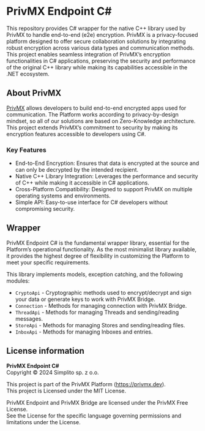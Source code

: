 # PrivMX Endpoint C#

This repository provides C# wrapper for the native C++ library used by PrivMX to handle
end-to-end (e2e) encryption. PrivMX is a privacy-focused platform designed to offer secure
collaboration solutions by integrating robust encryption across various data types and communication
methods. This project enables seamless integration of PrivMX’s encryption functionalities in
C# applications, preserving the security and performance of the original C++ library while making its
capabilities accessible in the .NET ecosystem.

## About PrivMX

[PrivMX](https://privmx.dev) allows developers to build end-to-end encrypted apps used for
communication. The Platform works according to privacy-by-design mindset, so all of our solutions
are based on Zero-Knowledge architecture. This project extends PrivMX’s commitment to security by
making its encryption features accessible to developers using C#.

### Key Features

- End-to-End Encryption: Ensures that data is encrypted at the source and can only be decrypted by
  the intended recipient.
- Native C++ Library Integration: Leverages the performance and security of C++ while making it
  accessible in C# applications.
- Cross-Platform Compatibility: Designed to support PrivMX on multiple operating systems and
  environments.
- Simple API: Easy-to-use interface for C# developers without compromising security.

## Wrapper

PrivMX Endpoint C# is the fundamental wrapper library, essential for the Platform’s operational
functionality.
As the most minimalist library available, it provides the highest degree of flexibility in
customizing the Platform to meet your specific requirements.

This library implements models, exception catching, and the following modules:

- `CryptoApi` - Cryptographic methods used to encrypt/decrypt and sign your data or generate keys to
  work with PrivMX Bridge.
- `Connection` - Methods for managing connection with PrivMX Bridge.
- `ThreadApi` - Methods for managing Threads and sending/reading messages.
- `StoreApi` - Methods for managing Stores and sending/reading files.
- `InboxApi` - Methods for managing Inboxes and entries.

## License information

**PrivMX Endpoint C#**\
Copyright © 2024 Simplito sp. z o.o.

This project is part of the PrivMX Platform (https://privmx.dev). \
This project is Licensed under the MIT License.

PrivMX Endpoint and PrivMX Bridge are licensed under the PrivMX Free License.\
See the License for the specific language governing permissions and limitations under the License.

